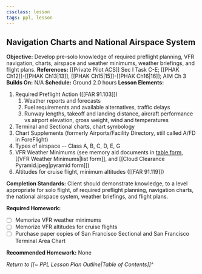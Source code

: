 ```yaml
---
cssclass: lesson
tags: ppl, lesson
---
```

## Navigation Charts and National Airspace System

**Objective:** Develop pre-solo knowledge of required preflight planning, VFR navigation, charts, airspace and weather minimums, weather briefings, and flight plans.
**References:** [[Private Pilot ACS]] Sec I Task C-E; [[PHAK Ch12]]-[[PHAK Ch13|13]], [[PHAK Ch15|15]]-[[PHAK Ch16|16]]; AIM Ch 3
**Builds On:** N/A
**Schedule:** Ground 2.0 hours
**Lesson Elements:**
1. Required Preflight Action ([[FAR 91.103]])
	1. Weather reports and forecasts
	2. Fuel requirements and available alternatives, traffic delays
	3. Runway lengths, takeoff and landing distance, aircraft performance vs airport elevation, gross weight, wind and temperatures
2. Terminal and Sectional charts, chart symbology
3. Chart Supplements (formerly Airports/Facility Directory, still called A/FD in ForeFlight)
4. Types of airspace -- Class A, B, C, D, E, G
5. VFR Weather Minimums (see memory aid documents in [table form](https://www.faasafety.gov/files/gslac/courses/content/25/185/vfr%20weather%20minimums.pdf), [[VFR Weather Minimums|list form]], and [[Cloud Clearance Pyramid.jpeg|pyramid form]])
6. Altitudes for cruise flight, minimum altitudes ([[FAR 91.119]])

**Completion Standards:** Client should demonstrate knowledge, to a level appropriate for solo flight, of required preflight planning, navigation charts, the national airspace system, weather briefings, and flight plans.

**Required Homework:** 
- [ ] Memorize VFR weather minimums
- [ ] Memorize VFR altitudes for cruise flights
- [ ] Purchase paper copies of San Francisco Sectional and San Francisco Terminal Area Chart

**Recommended Homework:** None

*Return to [[~ PPL Lesson Plan Outline|Table of Contents]]^*